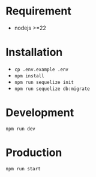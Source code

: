 # Requirement
- nodejs >=22

# Installation
- `cp .env.example .env`
- `npm install`
- `npm run sequelize init`
- `npm run sequelize db:migrate`

# Development 
`npm run dev`

# Production
`npm run start`